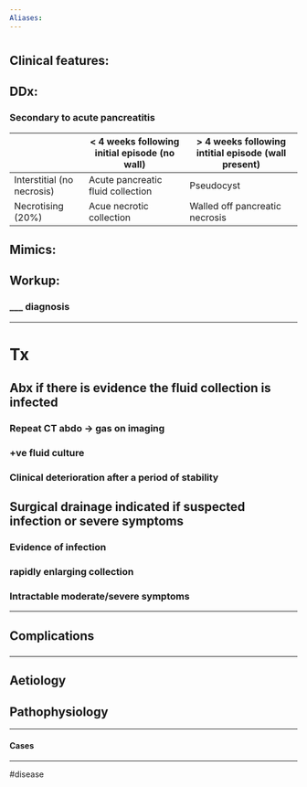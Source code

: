 ```yaml
---
Aliases:
---
```

# 
## Clinical features:
###
## DDx:	
### Secondary to acute pancreatitis
|                            | < 4 weeks following initial episode (no wall) | > 4 weeks following intitial episode (wall present) |
| -------------------------- | --------------------------------------------- | --------------------------------------------------- |
| Interstitial (no necrosis) | Acute pancreatic fluid collection             | Pseudocyst                                          |
| Necrotising (20%)          | Acue necrotic collection                      | Walled off pancreatic necrosis                      |
## Mimics:
###
## Workup:
### ___ diagnosis
---
# Tx
## Abx if there is evidence the fluid collection is infected
### Repeat CT abdo -> gas on imaging
### +ve fluid culture
### Clinical deterioration after a period of stability
## Surgical drainage indicated if suspected infection or severe symptoms
### Evidence of infection 
### rapidly enlarging collection
### Intractable moderate/severe symptoms


---
## Complications
###

---
## Aetiology
## Pathophysiology

---
#### Cases


---
#disease 